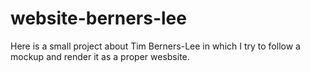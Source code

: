 # website-berners-lee

Here is a small project about Tim Berners-Lee in which I try to follow a mockup and render it as a proper wesbsite.